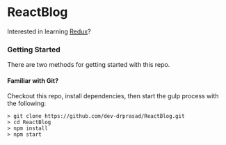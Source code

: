 # ReactBlog

Interested in learning [Redux](https://www.udemy.com/react-redux/)?

### Getting Started

There are two methods for getting started with this repo.

#### Familiar with Git?
Checkout this repo, install dependencies, then start the gulp process with the following:

```
> git clone https://github.com/dev-drprasad/ReactBlog.git
> cd ReactBlog
> npm install
> npm start
```
